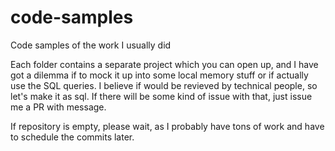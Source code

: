 # code-samples
Code samples of the work I usually did

Each folder contains a separate project which you can open up, and I have got a dilemma if to mock it up into some local memory stuff or if actually use the SQL queries.
I believe if would be revieved by technical people, so let's make it as sql. If there will be some kind of issue with that, just issue me a PR with message.

If repository is empty, please wait, as I probably have tons of work and have to schedule the commits later.
